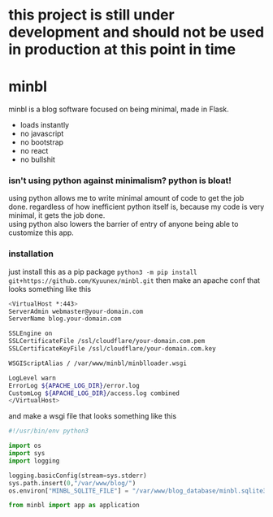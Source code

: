 # this project is still under development and should not be used in production at this point in time

# minbl
minbl is a blog software focused on being minimal, made in Flask.
+ loads instantly
+ no javascript
+ no bootstrap
+ no react
+ no bullshit

### isn't using python against minimalism? python is bloat!
using python allows me to write minimal amount of code to get the job done. 
regardless of how inefficient python itself is, because my code is very minimal, it gets the job done.  
using python also lowers the barrier of entry of anyone being able to customize this app.

### installation
just install this as a pip package 
`python3 -m pip install git+https://github.com/Kyuunex/minbl.git` 
then make an apache conf that looks something like this
```bash
<VirtualHost *:443>
ServerAdmin webmaster@your-domain.com
ServerName blog.your-domain.com

SSLEngine on
SSLCertificateFile /ssl/cloudflare/your-domain.com.pem
SSLCertificateKeyFile /ssl/cloudflare/your-domain.com.key

WSGIScriptAlias / /var/www/minbl/minblloader.wsgi

LogLevel warn
ErrorLog ${APACHE_LOG_DIR}/error.log
CustomLog ${APACHE_LOG_DIR}/access.log combined
</VirtualHost>

```
and make a wsgi file that looks something like this
```python
#!/usr/bin/env python3

import os
import sys
import logging

logging.basicConfig(stream=sys.stderr)
sys.path.insert(0,"/var/www/blog/")
os.environ["MINBL_SQLITE_FILE"] = "/var/www/blog_database/minbl.sqlite3"

from minbl import app as application

```